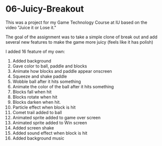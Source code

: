 # 06-Juicy-Breakout

This was a project for my Game Technology Course at IU based on the video "Juice it or Lose it."

The goal of the assignment was to take a simple clone of break out and add several new features to make the game more juicy (feels like it has polish) 

I added 16 feature of my own:
1.	Added background
2.	Gave color to ball, paddle and blocks
3.	Animate how blocks and paddle appear onscreen
4.	Squeeze and shake paddle
5.	Wobble ball after it hits something
6.	Animate the color of the ball after it hits something
7.	Blocks fall when hit
8.	Blocks rotate when hit
9.	Blocks darken when hit. 
10.	Particle effect when block is hit
11.	Comet trail added to ball
12.	Animated sprite added to game over screen
13.	Animated sprite added to Win screen 
14.	Added screen shake
15.	Added sound effect when block is hit
16.	Added background music 



